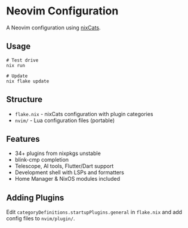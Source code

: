 # Neovim Configuration

A Neovim configuration using [nixCats](https://github.com/BirdeeHub/nixCats-nvim).

## Usage

```console
# Test drive
nix run

# Update
nix flake update
```

## Structure

- `flake.nix` - nixCats configuration with plugin categories
- `nvim/` - Lua configuration files (portable)

## Features

- 34+ plugins from nixpkgs unstable
- blink-cmp completion
- Telescope, AI tools, Flutter/Dart support
- Development shell with LSPs and formatters
- Home Manager & NixOS modules included

## Adding Plugins

Edit `categoryDefinitions.startupPlugins.general` in `flake.nix` and add config files to `nvim/plugin/`.